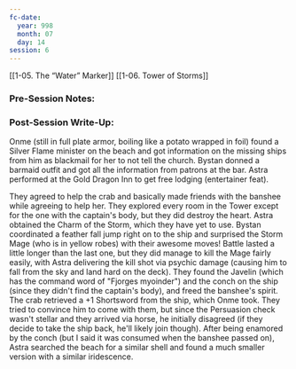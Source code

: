 ```yaml
---
fc-date:
  year: 998
  month: 07
  day: 14
session: 6
---
```

[[1-05. The “Water” Marker]] [[1-06. Tower of Storms]]

### Pre-Session Notes:


### Post-Session Write-Up:

Onme (still in full plate armor, boiling like a potato wrapped in foil) found a Silver Flame minister on the beach and got information on the missing ships from him as blackmail for her to not tell the church. Bystan donned a barmaid outfit and got all the information from patrons at the bar. Astra performed at the Gold Dragon Inn to get free lodging (entertainer feat).

They agreed to help the crab and basically made friends with the banshee while agreeing to help her. They explored every room in the Tower except for the one with the captain's body, but they did destroy the heart. Astra obtained the Charm of the Storm, which they have yet to use. Bystan coordinated a feather fall jump right on to the ship and surprised the Storm Mage (who is in yellow robes) with their awesome moves! Battle lasted a little longer than the last one, but they did manage to kill the Mage fairly easily, with Astra delivering the kill shot via psychic damage (causing him to fall from the sky and land hard on the deck). They found the Javelin (which has the command word of "Fjorges myoinder") and the conch on the ship (since they didn't find the captain's body), and freed the banshee's spirit. The crab retrieved a +1 Shortsword from the ship, which Onme took. They tried to convince him to come with them, but since the Persuasion check wasn't stellar and they arrived via horse, he initially disagreed (if they decide to take the ship back, he'll likely join though). After being enamored by the conch (but I said it was consumed when the banshee passed on), Astra searched the beach for a similar shell and found a much smaller version with a similar iridescence.
